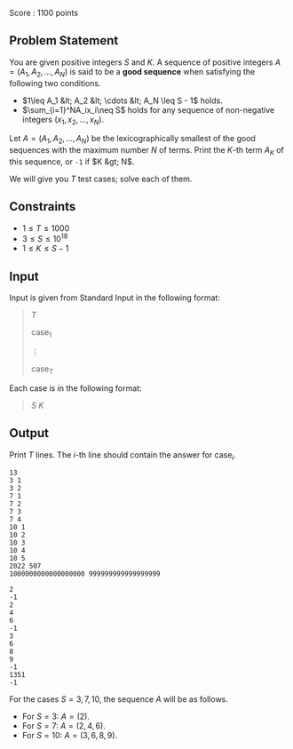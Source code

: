 Score : $1100$ points

## Problem Statement

You are given positive integers $S$ and $K$. A sequence of positive integers $A = (A_1, A_2, \ldots, A_N)$ is said to be a **good sequence** when satisfying the following two conditions.

- $1\leq A_1 &lt; A_2 &lt; \cdots &lt; A_N \leq S - 1$ holds.
- $\sum_{i=1}^NA_ix_i\neq S$ holds for any sequence of non-negative integers $(x_1, x_2, \ldots, x_N)$.

Let $A = (A_1, A_2, \ldots, A_N)$ be the lexicographically smallest of the good sequences with the maximum number $N$ of terms. Print the $K$-th term $A_K$ of this sequence, or `-1` if $K &gt; N$.

We will give you $T$ test cases; solve each of them.

## Constraints

- $1\leq T\leq 1000$
- $3\leq S\leq 10^{18}$
- $1\leq K \leq S - 1$

## Input

Input is given from Standard Input in the following format:

> $T$
> 
> $\text{case}_1$
> 
> $\vdots$
> 
> $\text{case}_T$

Each case is in the following format:

> $S$ $K$

## Output

Print $T$ lines. The $i$-th line should contain the answer for $\text{case}_i$.

```input1
13
3 1
3 2
7 1
7 2
7 3
7 4
10 1
10 2
10 3
10 4
10 5
2022 507
1000000000000000000 999999999999999999
```

```output1
2
-1
2
4
6
-1
3
6
8
9
-1
1351
-1
```

For the cases $S = 3, 7, 10$, the sequence $A$ will be as follows.

- For $S=3$: $A = (2)$.
- For $S=7$: $A = (2,4,6)$.
- For $S=10$: $A = (3,6,8,9)$.